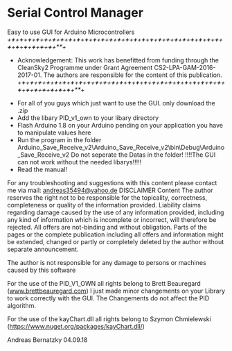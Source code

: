 # Serial Control Manager
Easy to use GUI for Arduino Microcontrollers
 *+**+**+**+**+**+**+**+**+**+**+**+**+**+**+**+**+**+**+**+**+**+**+**+**+**+**+**+**+**+**+**+**+**+**+**+**+**+**+**+**+**+**+**+**+**+**+**+**+**+**+**+**+**+**+**+**+**+**+**+**+**+**+**+**+**+*
 * Acknowledgement: This work has benefitted from funding through the CleanSky2 Programme under Grant Agreement CS2-LPA-GAM-2016-2017-01. The authors are responsible for the content of this publication.
 *+**+**+**+**+**+**+**+**+**+**+**+**+**+**+**+**+**+**+**+**+**+**+**+**+**+**+**+**+**+**+**+**+**+**+**+**+**+**+**+**+**+**+**+**+**+**+**+**+**+**+**+**+**+**+**+**+**+**+**+**+**+**+**+**+**+*

- For all of you guys which just want to use the GUI. only download the .zip
- Add the libary PID_v1_own to your libary directory
- Flash Arduino 1.8 on your Arduino pending on your application you have to manipulate values here
- Run the program in the folder Arduino_Save_Receive_v2\Arduino_Save_Receive_v2\bin\Debug\Arduino_Save_Receive_v2
  Do not seperate the Datas in the folder! !!!!The GUI can not work without the needed libarys!!!!!
- Read the manual!

For any troubleshooting and suggestions with this content please contact me via mail: andreas35494@yahoo.de
DISCLAIMER
Content
The author reserves the right not to be responsible for the topicality, correctness,
completeness or quality of the information provided. Liability claims regarding
damage caused by the use of any information provided, including any kind of
information which is incomplete or incorrect, will therefore be rejected.
All offers are not-binding and without obligation. Parts of the pages or the complete
publication including all offers and information might be extended, changed or partly
or completely deleted by the author without separate announcement.

The author is not responsible for any damage to persons or machines caused by this software

For the use of the PID_V1_OWN all rights belong to Brett Beauregard (www.brettbeauregard.com)
I just made minor changements on your Library to work correctly with the GUI. The Changements do not 
affect the PID algorithm.

For the use of the kayChart.dll all rights belong to Szymon Chmielewski (https://www.nuget.org/packages/kayChart.dll/)




Andreas Bernatzky 04.09.18
